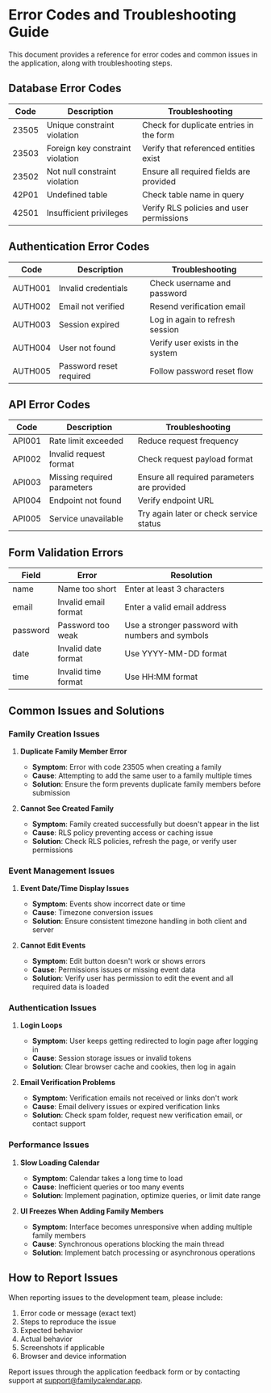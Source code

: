 
# Error Codes and Troubleshooting Guide

This document provides a reference for error codes and common issues in the application, along with troubleshooting steps.

## Database Error Codes

| Code   | Description                                  | Troubleshooting                                            |
|--------|----------------------------------------------|-----------------------------------------------------------|
| 23505  | Unique constraint violation                  | Check for duplicate entries in the form                    |
| 23503  | Foreign key constraint violation             | Verify that referenced entities exist                      |
| 23502  | Not null constraint violation                | Ensure all required fields are provided                    |
| 42P01  | Undefined table                              | Check table name in query                                 |
| 42501  | Insufficient privileges                      | Verify RLS policies and user permissions                   |

## Authentication Error Codes

| Code         | Description                             | Troubleshooting                                           |
|--------------|-----------------------------------------|-----------------------------------------------------------|
| AUTH001      | Invalid credentials                     | Check username and password                               |
| AUTH002      | Email not verified                      | Resend verification email                                |
| AUTH003      | Session expired                         | Log in again to refresh session                           |
| AUTH004      | User not found                          | Verify user exists in the system                         |
| AUTH005      | Password reset required                 | Follow password reset flow                                |

## API Error Codes

| Code         | Description                             | Troubleshooting                                           |
|--------------|-----------------------------------------|-----------------------------------------------------------|
| API001       | Rate limit exceeded                     | Reduce request frequency                                 |
| API002       | Invalid request format                  | Check request payload format                             |
| API003       | Missing required parameters             | Ensure all required parameters are provided               |
| API004       | Endpoint not found                      | Verify endpoint URL                                      |
| API005       | Service unavailable                     | Try again later or check service status                   |

## Form Validation Errors

| Field        | Error                                   | Resolution                                               |
|--------------|-----------------------------------------|----------------------------------------------------------|
| name         | Name too short                          | Enter at least 3 characters                              |
| email        | Invalid email format                    | Enter a valid email address                              |
| password     | Password too weak                       | Use a stronger password with numbers and symbols          |
| date         | Invalid date format                     | Use YYYY-MM-DD format                                    |
| time         | Invalid time format                     | Use HH:MM format                                         |

## Common Issues and Solutions

### Family Creation Issues

1. **Duplicate Family Member Error**
   - **Symptom**: Error with code 23505 when creating a family
   - **Cause**: Attempting to add the same user to a family multiple times
   - **Solution**: Ensure the form prevents duplicate family members before submission

2. **Cannot See Created Family**
   - **Symptom**: Family created successfully but doesn't appear in the list
   - **Cause**: RLS policy preventing access or caching issue
   - **Solution**: Check RLS policies, refresh the page, or verify user permissions

### Event Management Issues

1. **Event Date/Time Display Issues**
   - **Symptom**: Events show incorrect date or time
   - **Cause**: Timezone conversion issues
   - **Solution**: Ensure consistent timezone handling in both client and server

2. **Cannot Edit Events**
   - **Symptom**: Edit button doesn't work or shows errors
   - **Cause**: Permissions issues or missing event data
   - **Solution**: Verify user has permission to edit the event and all required data is loaded

### Authentication Issues

1. **Login Loops**
   - **Symptom**: User keeps getting redirected to login page after logging in
   - **Cause**: Session storage issues or invalid tokens
   - **Solution**: Clear browser cache and cookies, then log in again

2. **Email Verification Problems**
   - **Symptom**: Verification emails not received or links don't work
   - **Cause**: Email delivery issues or expired verification links
   - **Solution**: Check spam folder, request new verification email, or contact support

### Performance Issues

1. **Slow Loading Calendar**
   - **Symptom**: Calendar takes a long time to load
   - **Cause**: Inefficient queries or too many events
   - **Solution**: Implement pagination, optimize queries, or limit date range

2. **UI Freezes When Adding Family Members**
   - **Symptom**: Interface becomes unresponsive when adding multiple family members
   - **Cause**: Synchronous operations blocking the main thread
   - **Solution**: Implement batch processing or asynchronous operations

## How to Report Issues

When reporting issues to the development team, please include:

1. Error code or message (exact text)
2. Steps to reproduce the issue
3. Expected behavior
4. Actual behavior
5. Screenshots if applicable
6. Browser and device information

Report issues through the application feedback form or by contacting support at support@familycalendar.app.
